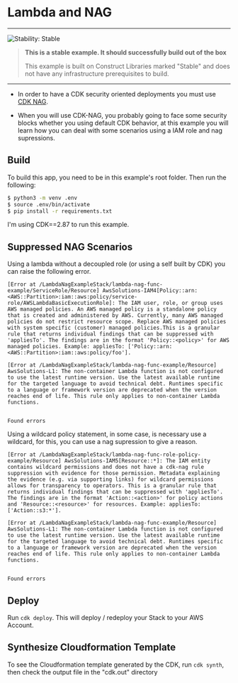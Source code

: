 # Lambda and NAG
<!--BEGIN STABILITY BANNER-->
---

![Stability: Stable](https://img.shields.io/badge/stability-Stable-success.svg?style=for-the-badge)

> **This is a stable example. It should successfully build out of the box**
>
> This example is built on Construct Libraries marked "Stable" and does not have any infrastructure prerequisites to build.
---
<!--END STABILITY BANNER-->

* In order to have a CDK security oriented deployments you must use [CDK NAG](https://github.com/cdklabs/cdk-nag).

* When you will use CDK-NAG, you probably going to face some security blocks whether you using default CDK behavior, at this example you will learn how you can deal with some scenarios using a IAM role and nag supressions.

## Build

To build this app, you need to be in this example's root folder. Then run the following:

```bash
$ python3 -m venv .env
$ source .env/bin/activate
$ pip install -r requirements.txt
```

I'm using CDK==2.87 to run this example.

## Suppressed NAG Scenarios

Using a lambda without a decoupled role (or using a self built by CDK) you can raise the following error.

```
[Error at /LambdaNagExampleStack/lambda-nag-func-example/ServiceRole/Resource] AwsSolutions-IAM4[Policy::arn:<AWS::Partition>:iam::aws:policy/service-role/AWSLambdaBasicExecutionRole]: The IAM user, role, or group uses AWS managed policies. An AWS managed policy is a standalone policy that is created and administered by AWS. Currently, many AWS managed policies do not restrict resource scope. Replace AWS managed policies with system specific (customer) managed policies.This is a granular rule that returns individual findings that can be suppressed with 'appliesTo'. The findings are in the format 'Policy::<policy>' for AWS managed policies. Example: appliesTo: ['Policy::arn:<AWS::Partition>:iam::aws:policy/foo'].

[Error at /LambdaNagExampleStack/lambda-nag-func-example/Resource] AwsSolutions-L1: The non-container Lambda function is not configured to use the latest runtime version. Use the latest available runtime for the targeted language to avoid technical debt. Runtimes specific to a language or framework version are deprecated when the version reaches end of life. This rule only applies to non-container Lambda functions.


Found errors
```

Using a wildcard policy statement, in some case, is necessary use a wildcard, for this, you can use a nag supression to give a reason.

```
[Error at /LambdaNagExampleStack/lambda-nag-func-role-policy-example/Resource] AwsSolutions-IAM5[Resource::*]: The IAM entity contains wildcard permissions and does not have a cdk-nag rule suppression with evidence for those permission. Metadata explaining the evidence (e.g. via supporting links) for wildcard permissions allows for transparency to operators. This is a granular rule that returns individual findings that can be suppressed with 'appliesTo'. The findings are in the format 'Action::<action>' for policy actions and 'Resource::<resource>' for resources. Example: appliesTo: ['Action::s3:*'].

[Error at /LambdaNagExampleStack/lambda-nag-func-example/Resource] AwsSolutions-L1: The non-container Lambda function is not configured to use the latest runtime version. Use the latest available runtime for the targeted language to avoid technical debt. Runtimes specific to a language or framework version are deprecated when the version reaches end of life. This rule only applies to non-container Lambda functions.


Found errors
```

## Deploy

Run `cdk deploy`. This will deploy / redeploy your Stack to your AWS Account.

## Synthesize Cloudformation Template

To see the Cloudformation template generated by the CDK, run `cdk synth`, then check the output file in the "cdk.out" directory